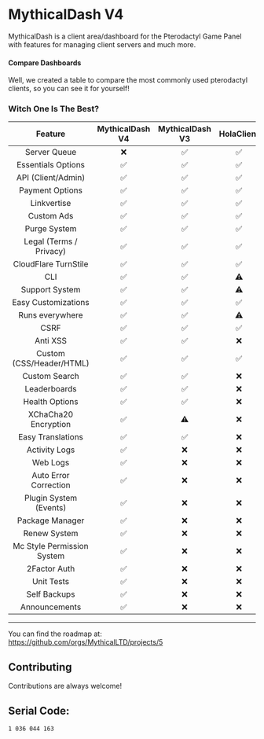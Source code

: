 # MythicalDash V4

MythicalDash is a client area/dashboard for the Pterodactyl Game Panel with features for managing client servers and much more.

#### Compare Dashboards

Well, we created a table to compare the most commonly used pterodactyl clients, so you can see it for yourself!

### Witch One Is The Best?

|          Feature           | MythicalDash V4 | MythicalDash V3 | HolaClient | Heliactyl 14 | NorthClient | Dashactyl |
| :------------------------: | :-------------: | :-------------: | :--------: | :----------: | :---------: | :-------: |
|        Server Queue        |       ❌        |       ✅        |     ✅     |      ⚠️      |     ✅      |    ✅     |
|     Essentials Options     |       ✅        |       ✅        |     ✅     |      ✅      |     ✅      |    ✅     |
|     API (Client/Admin)     |       ✅        |       ✅        |     ✅     |      ✅      |     ✅      |    ✅     |
|      Payment Options       |       ✅        |       ✅        |     ✅     |      ✅      |     ✅      |    ✅     |
|        Linkvertise         |       ✅        |       ✅        |     ✅     |      ✅      |     ✅      |    ❌     |
|         Custom Ads         |       ✅        |       ✅        |     ✅     |      ✅      |     ❌      |    ❌     |
|        Purge System        |       ✅        |       ✅        |     ✅     |      ✅      |     ❌      |    ❌     |
|  Legal (Terms / Privacy)   |       ✅        |       ✅        |     ✅     |      ✅      |     ❌      |    ❌     |
|    CloudFlare TurnStile    |       ✅        |       ✅        |     ✅     |      ✅      |     ❌      |    ❌     |
|            CLI             |       ✅        |       ✅        |     ⚠️     |      ✅      |     ❌      |    ❌     |
|       Support System       |       ✅        |       ✅        |     ⚠️     |      ⚠️      |     ❌      |    ❌     |
|    Easy Customizations     |       ✅        |       ✅        |     ✅     |      ⚠️      |     ❌      |    ❌     |
|      Runs everywhere       |       ✅        |       ✅        |     ⚠️     |      ✅      |     ❌      |    ❌     |
|            CSRF            |       ✅        |       ✅        |     ✅     |      ✅      |     ❌      |    ❌     |
|          Anti XSS          |       ✅        |       ✅        |     ❌     |      ❌      |     ❌      |    ❌     |
|  Custom (CSS/Header/HTML)  |       ✅        |       ✅        |     ✅     |      ✅      |     ❌      |    ❌     |
|       Custom Search        |       ✅        |       ✅        |     ❌     |      ❌      |     ❌      |    ❌     |
|        Leaderboards        |       ✅        |       ✅        |     ❌     |      ❌      |     ❌      |    ❌     |
|       Health Options       |       ✅        |       ✅        |     ❌     |      ❌      |     ❌      |    ❌     |
|    XChaCha20 Encryption    |       ✅        |       ⚠️        |     ❌     |      ❌      |     ❌      |    ❌     |
|     Easy Translations      |       ✅        |       ✅        |     ❌     |      ❌      |     ❌      |    ❌     |
|       Activity Logs        |       ✅        |       ❌        |     ❌     |      ❌      |     ❌      |    ❌     |
|          Web Logs          |       ✅        |       ❌        |     ❌     |      ❌      |     ❌      |    ❌     |
|   Auto Error Correction    |       ✅        |       ❌        |     ❌     |      ❌      |     ❌      |    ❌     |
|   Plugin System (Events)   |       ✅        |       ❌        |     ❌     |      ❌      |     ❌      |    ❌     |
|      Package Manager       |       ✅        |       ❌        |     ❌     |      ❌      |     ❌      |    ❌     |
|        Renew System        |       ✅        |       ❌        |     ❌     |      ❌      |     ❌      |    ❌     |
| Mc Style Permission System |       ✅        |       ❌        |     ❌     |      ❌      |     ❌      |    ❌     |
|        2Factor Auth        |       ✅        |       ❌        |     ❌     |      ❌      |     ❌      |    ❌     |
|         Unit Tests         |       ✅        |       ❌        |     ❌     |      ❌      |     ❌      |    ❌     |
|        Self Backups        |       ✅        |       ❌        |     ❌     |      ❌      |     ❌      |    ❌     |
|       Announcements        |       ✅        |       ❌        |     ❌     |      ❌      |     ❌      |    ❌     |

---

You can find the roadmap at: https://github.com/orgs/MythicalLTD/projects/5

## Contributing

Contributions are always welcome!

## Serial Code:

```bash
1 036 044 163
```
